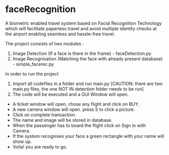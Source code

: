 # faceRecognition
A biometric enabled travel system based on Facial Recognition Technology which will facilitate paperless travel and avoid multiple identity checks at the airport enabling seamless and hassle-free travel.

The project consists of two modules :
1) Image Detection (If a face is there in the frame) - faceDetection.py
2) Image Recognisation (Matching the face with already present database) - simple_facerec.py

In order to run the project 
1) Import all codefiles in a folder and run main.py
[CAUTION: there are two main.py files, the one NOT IN detection folder needs to be run]
2) The code will be executed and a GUI Window will open.


- A ticket window will open, chose any flight and click on BUY. 
- A new camera window will open. press S to click a picture. 
- Click on complete transaction.
- The name and image will be stored in database.
- When the passenger has to board the flight click on Sign in with Camera.
- If the system recognises your face a green rectangle with your name will show up.
- Voila! you are ready to go.


